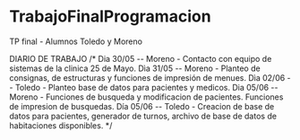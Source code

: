 # TrabajoFinalProgramacion
TP final - Alumnos Toledo y Moreno

DIARIO DE TRABAJO
/*
Dia 30/05 -- Moreno - Contacto con equipo de sistemas de la clinica 25 de Mayo.
Dìa 31/05 -- Moreno - Planteo de consignas, de estructuras y funciones de impresión de menues.
Dìa 02/06 -- Toledo - Planteo base de datos para pacientes y medicos.
Dia 05/06 -- Moreno - Funciones de busqueda y modificacion de pacientes. Funciones de impresion de busquedas.
Día 05/06 -- Toledo - Creacion de base de datos para pacientes, generador de turnos, archivo de base de datos de habitaciones disponibles.
*/
